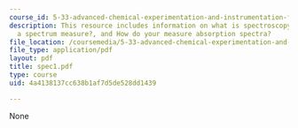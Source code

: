 ```yaml
---
course_id: 5-33-advanced-chemical-experimentation-and-instrumentation-fall-2007
description: This resource includes information on what is spectroscopy, What does
  a spectrum measure?, and How do your measure absorption spectra?
file_location: /coursemedia/5-33-advanced-chemical-experimentation-and-instrumentation-fall-2007/4a4138137cc638b1af7d5de528dd1439_spec1.pdf
file_type: application/pdf
layout: pdf
title: spec1.pdf
type: course
uid: 4a4138137cc638b1af7d5de528dd1439

---
```

None